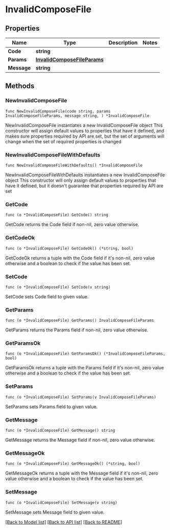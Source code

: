 # InvalidComposeFile

## Properties

Name | Type | Description | Notes
------------ | ------------- | ------------- | -------------
**Code** | **string** |  | 
**Params** | [**InvalidComposeFileParams**](InvalidComposeFileParams.md) |  | 
**Message** | **string** |  | 

## Methods

### NewInvalidComposeFile

`func NewInvalidComposeFile(code string, params InvalidComposeFileParams, message string, ) *InvalidComposeFile`

NewInvalidComposeFile instantiates a new InvalidComposeFile object
This constructor will assign default values to properties that have it defined,
and makes sure properties required by API are set, but the set of arguments
will change when the set of required properties is changed

### NewInvalidComposeFileWithDefaults

`func NewInvalidComposeFileWithDefaults() *InvalidComposeFile`

NewInvalidComposeFileWithDefaults instantiates a new InvalidComposeFile object
This constructor will only assign default values to properties that have it defined,
but it doesn't guarantee that properties required by API are set

### GetCode

`func (o *InvalidComposeFile) GetCode() string`

GetCode returns the Code field if non-nil, zero value otherwise.

### GetCodeOk

`func (o *InvalidComposeFile) GetCodeOk() (*string, bool)`

GetCodeOk returns a tuple with the Code field if it's non-nil, zero value otherwise
and a boolean to check if the value has been set.

### SetCode

`func (o *InvalidComposeFile) SetCode(v string)`

SetCode sets Code field to given value.


### GetParams

`func (o *InvalidComposeFile) GetParams() InvalidComposeFileParams`

GetParams returns the Params field if non-nil, zero value otherwise.

### GetParamsOk

`func (o *InvalidComposeFile) GetParamsOk() (*InvalidComposeFileParams, bool)`

GetParamsOk returns a tuple with the Params field if it's non-nil, zero value otherwise
and a boolean to check if the value has been set.

### SetParams

`func (o *InvalidComposeFile) SetParams(v InvalidComposeFileParams)`

SetParams sets Params field to given value.


### GetMessage

`func (o *InvalidComposeFile) GetMessage() string`

GetMessage returns the Message field if non-nil, zero value otherwise.

### GetMessageOk

`func (o *InvalidComposeFile) GetMessageOk() (*string, bool)`

GetMessageOk returns a tuple with the Message field if it's non-nil, zero value otherwise
and a boolean to check if the value has been set.

### SetMessage

`func (o *InvalidComposeFile) SetMessage(v string)`

SetMessage sets Message field to given value.



[[Back to Model list]](../README.md#documentation-for-models) [[Back to API list]](../README.md#documentation-for-api-endpoints) [[Back to README]](../README.md)


